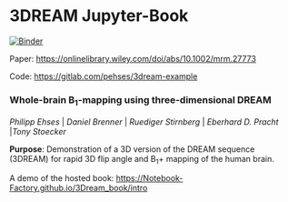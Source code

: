 # 3DREAM Jupyter-Book

[![Binder](https://mybinder.org/badge_logo.svg)](https://mybinder.org/v2/gh/Notebook-Factory/3Dream_book/master)

Paper: https://onlinelibrary.wiley.com/doi/abs/10.1002/mrm.27773 


Code: https://gitlab.com/pehses/3dream-example

### Whole-brain B<sub>1</sub>-mapping using three-dimensional DREAM
*Philipp Ehses* | *Daniel Brenner* | *Ruediger Stirnberg* | *Eberhard D. Pracht* |*Tony Stoecker*

**Purpose**: Demonstration of a 3D version of the DREAM sequence (3DREAM) for rapid 3D flip angle and B<sub>1</sub>+ mapping of the human brain. 


A demo of the hosted book: https://Notebook-Factory.github.io/3Dream_book/intro

